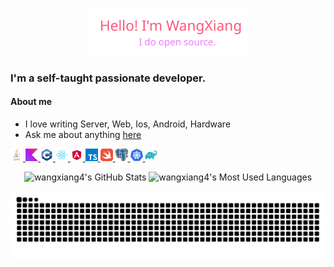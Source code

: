 <p align="center">
  <a href="">
    <img alt="Hello, i'm WangXiang, i do open source." width="50%" src="./assets/gh-readme-header.svg" />
  </a>
</p>

### I'm a self-taught passionate developer.

#### About me
- I love writing Server, Web, Ios, Android, Hardware   
- Ask me about anything [here](https://github.com/wangxiang4/wangxiang4/issues)

<p align="left">
  <a href="https://github.com/topics/java">
    <code><img height="20" alt="java" src="https://raw.githubusercontent.com/github/explore/5b3600551e122a3277c2c5368af2ad5725ffa9a1/topics/java/java.png"></code>
  </a>
  <a href="https://github.com/topics/kotlin">
    <code><img height="20" alt="kotlin" src="https://raw.githubusercontent.com/github/explore/4479d2a2c854198cb00160f8593519c14dc3b905/topics/kotlin/kotlin.png"></code>
  </a>
  <a href="https://github.com/topics/cpp">
    <code><img height="20" alt="cpp" src="https://raw.githubusercontent.com/github/explore/180320cffc25f4ed1bbdfd33d4db3a66eeeeb358/topics/cpp/cpp.png"></code>
  </a>
  <a href="https://github.com/topics/react">
    <code><img height="20" alt="react" src="https://raw.githubusercontent.com/github/explore/80688e429a7d4ef2fca1e82350fe8e3517d3494d/topics/react/react.png"></code>      
  </a>
  <a href="https://github.com/topics/angular">   
   <code><img height="20" alt="angular" src="https://raw.githubusercontent.com/github/explore/c700f6f5bb68a850405eef411cf878162ff34b59/topics/angular/angular.png"></code>
  </a>
  <a href="https://github.com/topics/typescript">
    <code><img height="20" alt="typescript" src="https://raw.githubusercontent.com/github/explore/80688e429a7d4ef2fca1e82350fe8e3517d3494d/topics/typescript/typescript.png"></code>  
  </a>
  <a href="https://github.com/topics/swift">
    <code><img height="20" alt="swift" src="https://raw.githubusercontent.com/github/explore/80688e429a7d4ef2fca1e82350fe8e3517d3494d/topics/swift/swift.png"></code>
  </a>
  <a href="https://github.com/topics/postgresql">
    <code><img height="20" alt="postgresql" src="https://raw.githubusercontent.com/github/explore/80688e429a7d4ef2fca1e82350fe8e3517d3494d/topics/postgresql/postgresql.png"></code>
  </a>
  <a href="https://github.com/topics/kubernetes">
    <code><img height="20" alt="kubernetes" src="https://raw.githubusercontent.com/github/explore/01ea2a586e5da744792d0ccfce2f68b861f29301/topics/kubernetes/kubernetes.png"></code>
  </a>
  <a href="https://github.com/topics/gradle">
    <code><img height="20" alt="gradle" src="https://raw.githubusercontent.com/github/explore/59009b1589a883459c0ae19044e3e7e3ec0c4e0a/topics/gradle/gradle.png"></code>
  </a>
</p>

[//]: # (https://github.com/anuraghazra/github-readme-stats)
<p align="center">
  <picture>
    <source
      srcset="https://github-readme-stats.vercel.app/api?username=wangxiang4&show_icons=false&include_all_commits=true&theme=buefy&hide_border=true&border_radius=6&rank_icon=github&show=reviews,discussions_started,discussions_answered,prs_merged"
      media="(prefers-color-scheme: light)"
    />
    <source
      srcset="https://github-readme-stats.vercel.app/api?username=wangxiang4&show_icons=false&include_all_commits=true&theme=ambient_gradient&hide_border=true&border_radius=6&rank_icon=github&show=reviews,discussions_started,discussions_answered,prs_merged"
      media="(prefers-color-scheme: dark), (prefers-color-scheme: no-preference)"
    />
    <img alt="wangxiang4's GitHub Stats" src="https://github-readme-stats.vercel.app/api?username=wangxiang4&show_icons=false&include_all_commits=true&theme=ambient_gradient&hide_border=true&border_radius=6&rank_icon=github&show=reviews,discussions_started,discussions_answered,prs_merged" />
  </picture>
  <picture>
    <source
      srcset="https://github-readme-stats.vercel.app/api/top-langs/?username=wangxiang4&layout=compact&theme=buefy&hide_border=true&langs_count=18&size_weight=0.5&count_weight=0.5&border_radius=6&card_width=320"
      media="(prefers-color-scheme: light)"
    />
    <source
      srcset="https://github-readme-stats.vercel.app/api/top-langs/?username=wangxiang4&layout=compact&theme=ambient_gradient&hide_border=true&langs_count=18&size_weight=0.5&count_weight=0.5&border_radius=6&card_width=320"
      media="(prefers-color-scheme: dark), (prefers-color-scheme: no-preference)"
    />
    <img alt="wangxiang4's Most Used Languages" src="https://github-readme-stats.vercel.app/api/top-langs/?username=wangxiang4&layout=compact&theme=ambient_gradient&hide_border=true&langs_count=18&size_weight=0.5&count_weight=0.5&border_radius=6&card_width=320" />
  </picture>
</p>

[//]: # (https://github.com/Platane/snk)
<p align="center">
  <picture>
    <source media="(prefers-color-scheme: light)" srcset="https://raw.githubusercontent.com/wangxiang4/wangxiang4/output/github-contribution-grid-snake.svg" />
    <source media="(prefers-color-scheme: dark), (prefers-color-scheme: no-preference)" srcset="https://raw.githubusercontent.com/wangxiang4/wangxiang4/output/github-contribution-grid-snake-dark.svg" />
    <img alt="wangxiang4's Github Snake Grid" src="https://raw.githubusercontent.com/wangxiang4/wangxiang4/output/github-contribution-grid-snake-dark.svg" />
  </picture>
</p>

